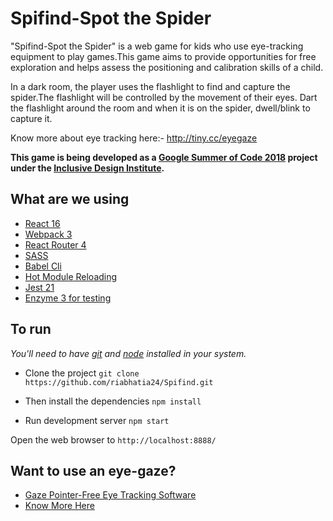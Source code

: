# Spifind-Spot the Spider 

"Spifind-Spot the Spider" is a web game for kids who use eye-tracking equipment to play games.This game aims to provide opportunities for free exploration and helps assess the positioning and calibration skills of a child.

In a dark room, the player uses the flashlight to find and capture the spider.The flashlight will be controlled by the movement of their eyes. Dart the flashlight around the room and when it is on the spider, dwell/blink to capture it.

Know more about eye tracking here:- http://tiny.cc/eyegaze

**This game is being developed as a [Google Summer of Code 2018](https://summerofcode.withgoogle.com/) project under the [Inclusive Design Institute](https://inclusivedesign.ca/).**


## What are we using
- [React 16](https://reactjs.org/) 
- [Webpack 3](https://webpack.js.org/)
- [React Router 4](https://reacttraining.com/react-router/core/guides/philosophy)
- [SASS](https://sass-lang.com/)
- [Babel Cli](https://babeljs.io/docs/en/babel-cli.html)
- [Hot Module Reloading](https://webpack.js.org/concepts/hot-module-replacement/)
- [Jest 21](https://jestjs.io/docs/en/tutorial-react)
- [Enzyme 3 for testing](https://github.com/airbnb/enzyme)


## To run
*You'll need to have [git](https://git-scm.com/) and [node](https://nodejs.org/en/) installed in your system.*

- Clone the project
`git clone https://github.com/riabhatia24/Spifind.git`

- Then install the dependencies
`npm install`

- Run development server
`npm start`

Open the web browser to `http://localhost:8888/`


## Want to use an eye-gaze?
- [Gaze Pointer-Free Eye Tracking Software](https://sourceforge.net/projects/gazepointer/)
- [Know More Here](https://imotions.com/blog/free-eye-tracking-software/)











